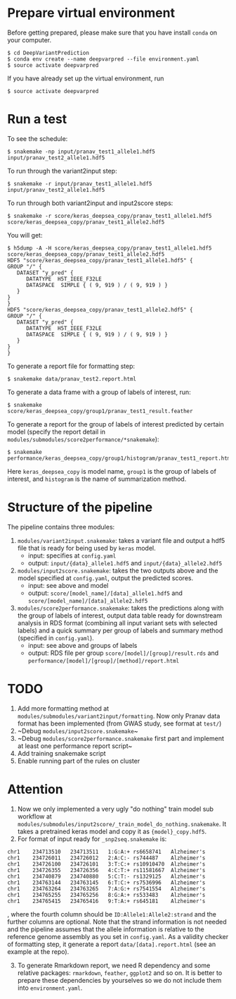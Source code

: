 # Prepare virtual environment

Before getting prepared, please make sure that you have install `conda` on your computer.

```
$ cd DeepVariantPrediction
$ conda env create --name deepvarpred --file environment.yaml
$ source activate deepvarpred
```

If you have already set up the virtual environment, run

```
$ source activate deepvarpred
```

# Run a test

To see the schedule:
```
$ snakemake -np input/pranav_test1_allele1.hdf5 input/pranav_test2_allele1.hdf5
```

To run through the variant2input step:
```
$ snakemake -r input/pranav_test1_allele1.hdf5 input/pranav_test2_allele1.hdf5
```

To run through both variant2input and input2score steps:
```
$ snakemake -r score/keras_deepsea_copy/pranav_test1_allele1.hdf5 score/keras_deepsea_copy/pranav_test1_allele2.hdf5
```

You will get:
```
$ h5dump -A -H score/keras_deepsea_copy/pranav_test1_allele1.hdf5 score/keras_deepsea_copy/pranav_test1_allele2.hdf5
HDF5 "score/keras_deepsea_copy/pranav_test1_allele1.hdf5" {
GROUP "/" {
   DATASET "y_pred" {
      DATATYPE  H5T_IEEE_F32LE
      DATASPACE  SIMPLE { ( 9, 919 ) / ( 9, 919 ) }
   }
}
}
HDF5 "score/keras_deepsea_copy/pranav_test1_allele2.hdf5" {
GROUP "/" {
   DATASET "y_pred" {
      DATATYPE  H5T_IEEE_F32LE
      DATASPACE  SIMPLE { ( 9, 919 ) / ( 9, 919 ) }
   }
}
}
```

To generate a report file for formatting step:
```
$ snakemake data/pranav_test2.report.html
```

To generate a data frame with a group of labels of interest, run:
```
$ snakemake score/keras_deepsea_copy/group1/pranav_test1_result.feather
```

To generate a report for the group of labels of interest predicted by certain model (specify the report detail in `modules/submodules/score2performance/*snakemake`):
```
$ snakemake performance/keras_deepsea_copy/group1/histogram/pranav_test1_report.html
```
Here `keras_deepsea_copy` is model name, `group1` is the group of labels of interest, and `histogram` is the name of summarization method.

# Structure of the pipeline

The pipeline contains three modules:

1. `modules/variant2input.snakemake`: takes a variant file and output a hdf5 file that is ready for being used by `keras` model.
    - input: specifies at `config.yaml`
    - output: `input/{data}_allele1.hdf5` and `input/{data}_allele2.hdf5`
2. `modules/input2score.snakemake`: takes the two outputs above and the model specified at `config.yaml`, output the predicted scores.
    - input: see above and model
    - output: `score/[model_name]/[data]_allele1.hdf5` and `score/[model_name]/[data]_allele2.hdf5`
3. `modules/score2performance.snakemake`: takes the predictions along with the group of labels of interest, output data table ready for downstream analysis in RDS format (combining all input variant sets with selected labels) and a quick summary per group of labels and summary method (specified in `config.yaml`).
    - input: see above and groups of labels
    - output: RDS file per group `score/[model]/[group]/result.rds` and `performance/[model]/[group]/[method]/report.html`

# TODO

1. Add more formatting method at `modules/submodules/variant2input/formatting`. Now only Pranav data format has been implemented (from GWAS study, see format at `test/`)
2. ~Debug `modules/input2score.snakemake`~
3. ~Debug `modules/score2performance.snakemake` first part and implement at least one performance report script~
4. Add training snakemake script
5. Enable running part of the rules on cluster

# Attention

1. Now we only implemented a very ugly "do nothing" train model sub workflow at `modules/submodules/input2score/_train_model_do_nothing.snakemake`. It takes a pretrained keras model and copy it as `{model}_copy.hdf5`.
2. For format of input ready for `_snp2seq.snakemake` is:
```
chr1	234713510	234713511	1:G:A:+	rs6658741	Alzheimer's
chr1	234726011	234726012	2:A:C:-	rs744487	Alzheimer's
chr1	234726100	234726101	3:T:C:+	rs10910470	Alzheimer's
chr1	234726355	234726356	4:C:T:+	rs11581667	Alzheimer's
chr1	234740879	234740880	5:C:T:-	rs1329125	Alzheimer's
chr1	234763144	234763145	6:T:C:+	rs7536996	Alzheimer's
chr1	234763264	234763265	7:A:G:+	rs7541554	Alzheimer's
chr1	234765255	234765256	8:G:A:+	rs533483	Alzheimer's
chr1	234765415	234765416	9:T:A:+	rs645181	Alzheimer's
```
, where the fourth column should be `ID:Allele1:Allele2:strand` and the further columns are optional. Note that the strand information is not needed and the pipeline assumes that the allele information is relative to the reference genome assembly as you set in `config.yaml`. As a validity checker of formatting step, it generate a report `data/[data].report.html` (see an example at the repo).

3. To generate Rmarkdown report, we need R dependency and some relative packages: `rmarkdown`, `feather`, `ggplot2` and so on. It is better to prepare these dependencies by yourselves so we do not include them into `environment.yaml`.
